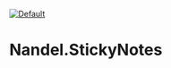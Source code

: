[![Default](https://github.com/nandel/Nandel.StickyNotes/actions/workflows/default.yml/badge.svg)](https://github.com/nandel/Nandel.StickyNotes/actions/workflows/default.yml)

# Nandel.StickyNotes

